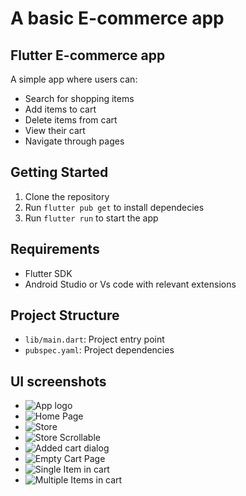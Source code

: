 # A basic E-commerce app

## Flutter E-commerce app

A simple app where users can:
- Search for shopping items
- Add items to cart
- Delete items from cart
- View their cart
- Navigate through pages

## Getting Started 
1. Clone the repository
2. Run `flutter pub get` to install dependecies
3. Run `flutter run` to start the app

## Requirements
- Flutter SDK
- Android Studio or Vs code with relevant extensions

## Project Structure

- `lib/main.dart`: Project entry point
- `pubspec.yaml`: Project dependencies

## UI screenshots
- ![App logo](screenshots/%20UI%20Home.jpg)
- ![Home Page](screenshots/home.jpg)
- ![Store](screenshots/store_page.jpg)
- ![Store Scrollable](screenshots/store2.jpg)
- ![Added cart dialog](screenshots/dialog.jpg)
- ![Empty Cart Page](screenshots/emptyCart.jpg)
- ![Single Item in cart](screenshots/cart_page1.jpg)
- ![Multiple Items in cart](screenshots/cart2.jpg)




